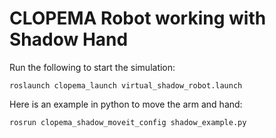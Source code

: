 # CLOPEMA Robot working with Shadow Hand

Run the following to start the simulation:
```
roslaunch clopema_launch virtual_shadow_robot.launch
```

Here is an example in python to move the arm and hand:
```
rosrun clopema_shadow_moveit_config shadow_example.py
```